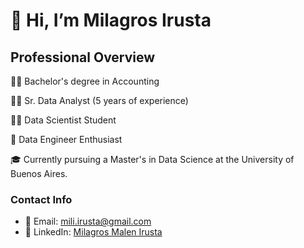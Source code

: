 # 👋 Hi, I’m Milagros Irusta 

## Professional Overview

👩‍💼 Bachelor's degree in Accounting

👩‍💻 Sr. Data Analyst (5 years of experience)

👨‍🔬 Data Scientist Student

💎 Data Engineer Enthusiast

🎓 Currently pursuing a Master's in Data Science at the University of Buenos Aires.
          


### Contact Info
- 📧 Email: mili.irusta@gmail.com
- 💼 LinkedIn: [Milagros Malen Irusta](https://www.linkedin.com/in/milagros-malen-irusta/)
